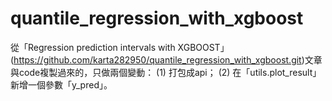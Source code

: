 # quantile_regression_with_xgboost
從「Regression prediction intervals with XGBOOST」(https://github.com/karta282950/quantile_regression_with_xgboost.git)文章與code複製過來的，只做兩個變動：
(1) 打包成api；
(2) 在「utils.plot_result」新增一個參數「y_pred」。
